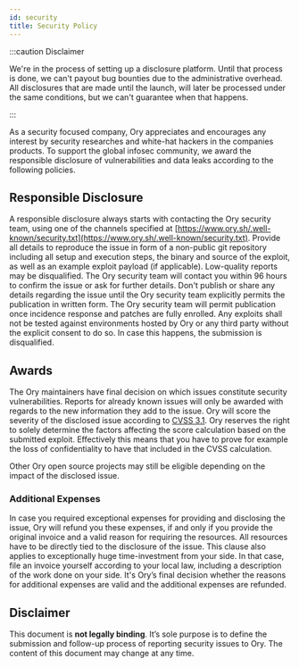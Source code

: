 ```yaml
---
id: security
title: Security Policy
---
```


:::caution Disclaimer

We're in the process of setting up a disclosure platform. Until that process is done, we can't payout bug bounties due to the
administrative overhead. All disclosures that are made until the launch, will later be processed under the same conditions, but we
can't guarantee when that happens.

:::

As a security focused company, Ory appreciates and encourages any interest by security researches and white-hat hackers in the
companies products. To support the global infosec community, we award the responsible disclosure of vulnerabilities and data leaks
according to the following policies.

## Responsible Disclosure

A responsible disclosure always starts with contacting the Ory security team, using one of the channels specified at
[https://www.ory.sh/.well-known/security.txt](https://www.ory.sh/.well-known/security.txt). Provide all details to reproduce the
issue in form of a non-public git repository including all setup and execution steps, the binary and source of the exploit, as
well as an example exploit payload (if applicable). Low-quality reports may be disqualified. The Ory security team will contact
you within 96 hours to confirm the issue or ask for further details. Don't publish or share any details regarding the issue until
the Ory security team explicitly permits the publication in written form. The Ory security team will permit publication once
incidence response and patches are fully enrolled. Any exploits shall not be tested against environments hosted by Ory or any
third party without the explicit consent to do so. In case this happens, the submission is disqualified.

## Awards

The Ory maintainers have final decision on which issues constitute security vulnerabilities. Reports for already known issues will
only be awarded with regards to the new information they add to the issue. Ory will score the severity of the disclosed issue
according to [CVSS 3.1](https://www.first.org/cvss/v3.1/specification-document). Ory reserves the right to solely determine the
factors affecting the score calculation based on the submitted exploit. Effectively this means that you have to prove for example
the loss of confidentiality to have that included in the CVSS calculation.

Other Ory open source projects may still be eligible depending on the impact of the disclosed issue.

### Additional Expenses

In case you required exceptional expenses for providing and disclosing the issue, Ory will refund you these expenses, if and only
if you provide the original invoice and a valid reason for requiring the resources. All resources have to be directly tied to the
disclosure of the issue. This clause also applies to exceptionally huge time-investment from your side. In that case, file an
invoice yourself according to your local law, including a description of the work done on your side. It's Ory’s final decision
whether the reasons for additional expenses are valid and the additional expenses are refunded.

## Disclaimer

This document is **not legally binding**. It’s sole purpose is to define the submission and follow-up process of reporting
security issues to Ory. The content of this document may change at any time.
